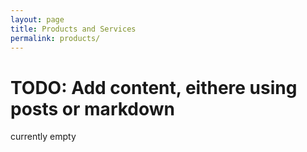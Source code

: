 ```yaml
---
layout: page
title: Products and Services
permalink: products/
---
```

# TODO: Add content, eithere using posts or markdown

currently empty
